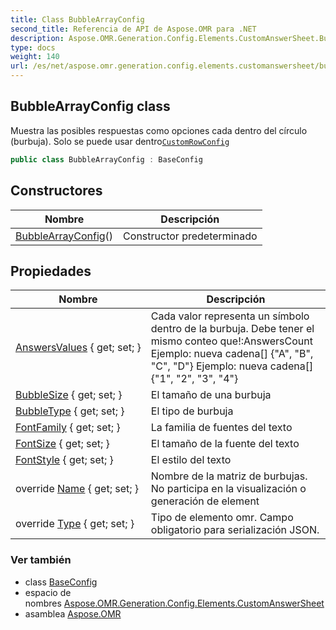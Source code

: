 ```yaml
---
title: Class BubbleArrayConfig
second_title: Referencia de API de Aspose.OMR para .NET
description: Aspose.OMR.Generation.Config.Elements.CustomAnswerSheet.BubbleArrayConfig clase. Muestra las posibles respuestas como opciones cada dentro del círculo burbuja. Solo se puede usar dentroCustomRowConfig
type: docs
weight: 140
url: /es/net/aspose.omr.generation.config.elements.customanswersheet/bubblearrayconfig/
---
```

## BubbleArrayConfig class

Muestra las posibles respuestas como opciones cada dentro del círculo (burbuja). Solo se puede usar dentro[`CustomRowConfig`](../customrowconfig/)

```csharp
public class BubbleArrayConfig : BaseConfig
```

## Constructores

| Nombre | Descripción |
| --- | --- |
| [BubbleArrayConfig](bubblearrayconfig/)() | Constructor predeterminado |

## Propiedades

| Nombre | Descripción |
| --- | --- |
| [AnswersValues](../../aspose.omr.generation.config.elements.customanswersheet/bubblearrayconfig/answersvalues/) { get; set; } | Cada valor representa un símbolo dentro de la burbuja. Debe tener el mismo conteo que!:AnswersCount Ejemplo: nueva cadena[] {"A", "B", "C", "D"} Ejemplo: nueva cadena[] {"1", "2", "3", "4"} |
| [BubbleSize](../../aspose.omr.generation.config.elements.customanswersheet/bubblearrayconfig/bubblesize/) { get; set; } | El tamaño de una burbuja |
| [BubbleType](../../aspose.omr.generation.config.elements.customanswersheet/bubblearrayconfig/bubbletype/) { get; set; } | El tipo de burbuja |
| [FontFamily](../../aspose.omr.generation.config.elements.customanswersheet/bubblearrayconfig/fontfamily/) { get; set; } | La familia de fuentes del texto |
| [FontSize](../../aspose.omr.generation.config.elements.customanswersheet/bubblearrayconfig/fontsize/) { get; set; } | El tamaño de la fuente del texto |
| [FontStyle](../../aspose.omr.generation.config.elements.customanswersheet/bubblearrayconfig/fontstyle/) { get; set; } | El estilo del texto |
| override [Name](../../aspose.omr.generation.config.elements.customanswersheet/bubblearrayconfig/name/) { get; set; } | Nombre de la matriz de burbujas. No participa en la visualización o generación de element |
| override [Type](../../aspose.omr.generation.config.elements.customanswersheet/bubblearrayconfig/type/) { get; set; } | Tipo de elemento omr. Campo obligatorio para serialización JSON. |

### Ver también

* class [BaseConfig](../../aspose.omr.generation.config/baseconfig/)
* espacio de nombres [Aspose.OMR.Generation.Config.Elements.CustomAnswerSheet](../../aspose.omr.generation.config.elements.customanswersheet/)
* asamblea [Aspose.OMR](../../)


